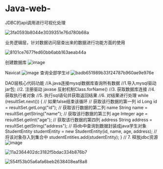 # Java-web-
JDBC的api调用进行可视化处理

![3fa0593b8044e3039351e76d780b68a](https://github.com/Chencihai/Java-web-/assets/95452629/46feea86-2e90-4620-ac5c-339a1846a7c3)

业务逻辑层，针对数据访问层查出来的数据进行功能方面的使用

![8101ce7677fed60bb6abb163aeab44a](https://github.com/Chencihai/Java-web-/assets/95452629/a48525d4-bbe7-4860-9226-a4151a419bd5)

创建数据库
![image](https://github.com/Chencihai/Java-web-/assets/95452629/ec9e2755-f4c5-4a56-ba55-7b1ab04bdb8d)

Navicat
![image](https://github.com/Chencihai/Java-web-/assets/95452629/24d02a4e-b4dd-4f62-92a8-ab0e7c89f4f2)
查询全部学生id
![badb651989b33f24787b960ae9e976e](https://github.com/Chencihai/Java-web-/assets/95452629/e3ef7280-7f57-423e-af9d-d9a9bc4ead6c)

DAO层核心代码功能
//A.java连接mysql数据库查询所有数据
//1.导入mysql驱动jar包;
//2. 注册驱动 javase 反射机制Class.forName()
//3. 获取数据库连接
//4. 获取执行者对象
//5. 执行sql语句并获取返回结果
//6. 对结果进行处理
while (resultSet.next()) { // 如果false结束该循环
    // 获取该行数据的第一列 id
    Long id = resultSet.getLong("id");
    // 获取该行数据的第二列 name
    String name = resultSet.getString("name");
    // 获取该行数据的第三列 age
    Integer age = resultSet.getInt("age");
    // 获取该行数据的第四列 address
    String address = resultSet.getString("address");
    // 将db中查询到数据封装成java学生对象
    StudentEntity studentEntity = new StudentEntity(id, name, age, address);
    // 将该对象存入到集合中
    studentEntities.add(studentEntity);
}
//  7. 释放jdbc资源
![image](https://github.com/Chencihai/Java-web-/assets/95452629/f223a1ae-386e-4ed1-9fd9-470e1385b9e3)

![11a2364402dc3182f5bdac334b876b7](https://github.com/Chencihai/Java-web-/assets/95452629/0a725bde-6218-4a55-9289-edd22b633216)

![554f53b05a6afa6beb2638408eaf8a8](https://github.com/Chencihai/Java-web-/assets/95452629/f6204fea-e34c-42a4-be99-320e7cef497a)

